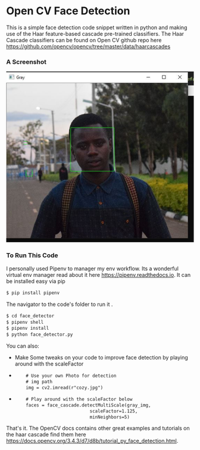 # Open CV Face Detection

This is a simple face detection code snippet written in python and making use of the Haar feature-based cascade pre-trained classifiers. The Haar Cascade classifiers can be found on Open CV github repo here      https://github.com/opencv/opencv/tree/master/data/haarcascades

### A Screenshot

![Screenshot](https://github.com/ItsCosmas/face_detector/blob/master/detected.JPG) <br />

### To Run This Code

I personally used Pipenv to manager my env workflow.
Its a wonderful virtual env manager read about it here https://pipenv.readthedocs.io.
It can be installed easy via pip
```sh
$ pip install pipenv
```
The navigator to the code's folder to run it .
```sh
$ cd face_detector
$ pipenv shell
$ pipenv install
$ python face_detector.py
```

You can also:
  - Make Some tweaks on your code to improve face detection by playing around with the scaleFactor 
  -         # Use your own Photo for detection
            # img path
            img = cv2.imread(r"cozy.jpg")
            
  -         # Play around with the scaleFactor below
            faces = face_cascade.detectMultiScale(gray_img,
                                    scaleFactor=1.125,
                                    minNeighbors=5)         
That's it.
The OpenCV docs contains other great examples and tutorials on the haar cascade find them here https://docs.opencv.org/3.4.3/d7/d8b/tutorial_py_face_detection.html.
